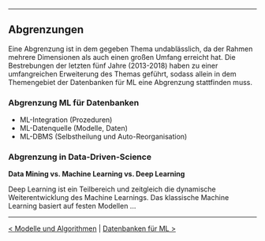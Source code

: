 ***

## Abgrenzungen

Eine Abgrenzung ist in dem gegeben Thema undablässlich, da der Rahmen mehrere Dimensionen als auch einen großen
Umfang erreicht hat. Die Bestrebungen der letzten fünf Jahre (2013-2018) haben zu einer umfangreichen Erweiterung 
des Themas geführt, sodass allein in dem Themengebiet der Datenbanken für ML eine Abgrenzung stattfinden muss.

### Abgrenzung ML für Datenbanken

* ML-Integration (Prozeduren)
* ML-Datenquelle (Modelle, Daten)
* ML-DBMS (Selbstheilung und Auto-Reorganisation)

### Abgrenzung in Data-Driven-Science

**Data Mining vs. Machine Learning vs. Deep Learning**

Deep Learning ist ein Teilbereich und zeitgleich die dynamische Weiterentwicklung des Machine Learnings.
Das klassische Machine Learning basiert auf festen Modellen ...


------

[< Modelle und Algorithmen](06_ml_modelsAlgo.md)	|	[Datenbanken für ML >](08_dbml.md)
